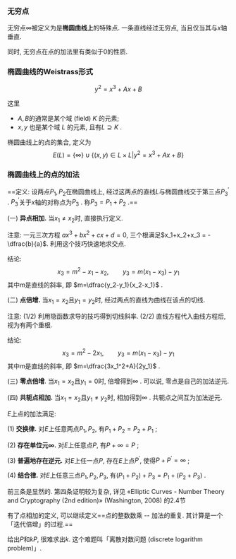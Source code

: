 ### 无穷点

无穷点$\infty$被定义为是**椭圆曲线上**的特殊点. 一条直线经过无穷点, 当且仅当其与$x$轴垂直.

同时, 无穷点在点的加法里有类似于0的性质.

### 椭圆曲线的Weistrass形式

$$
y^2 = x^3 + Ax + B
$$

这里

* $A, B$的通常是某个域 (field) $K$​ 的元素;
* $x, y$ 也是某个域 $L$ 的元素, 且有$L\supseteq K$ .

椭圆曲线上的点的集合, 定义为
$$
E(L)=\left\{\infty\right\}\cup\left\{(x,y)\in L\times L\left| y^2 = x^3 + Ax + B\right.\right\}
$$

### 椭圆曲线上的点的加法

==定义: 设两点$P_1, P_2$在椭圆曲线上, 经过这两点的直线$L$与椭圆曲线交于第三点$P_3^\prime$ .  $P_3^\prime$关于$x$轴的对称点为$P_3$ . 称$P_3=P_1+P_2$ .==

(一) **异点相加.** 当$x_1\neq x_2$时, 直接执行定义.

注意: 一元三次方程 $ax^3 + bx^2 + cx + d = 0$, 三个根满足$x_1+x_2+x_3 = -\dfrac{b}{a}$​​ . 利用这个技巧快速地求交点.

结论:
$$
x_3 = m^2 - x_1 - x_2,\hspace{2em}y_3=m(x_1-x_3)-y_1
$$
其中$m$是直线的斜率, 即 $m=\dfrac{y_2-y_1}{x_2-x_1}$ .

(二) **点倍增.** 当$x_1=x_2$且$y_1 = y_2$时, 经过两点的直线为曲线在该点的切线.

注意:  (1/2) 利用隐函数求导的技巧得到切线斜率. (2/2) 直线方程代入曲线方程后, 视为有两个重根.

结论: 
$$
x_3=m^2-2x_1,\hspace{2em}y_3=m(x_1-x_3)-y_1
$$
其中$m$是直线的斜率, 即 $m=\dfrac{3x_1^2+A}{2y_1}$ .

(三) **零点倍增**. 当$x_1=x_2$且$y_1=0$时, 倍增得到$\infty$ . 可以说, 零点是自己的加法逆元.

(四) **共轭点相加.** 当$x_1=x_2$且$y_1\neq y_2$时, 相加得到$\infty$​ . 共轭点之间互为加法逆元.

$E$上点的加法满足:

(1) **交换律.** 对$E$上任意两点$P_1, P_2$, 有$P_1+P_2 = P_2+P_1$ ;

(2) **存在单位元$\infty$.** 对$E$上任意点$P$, 有$P+\infty = P$ ;

(3) **普遍地存在逆元.** 对$E$上任一点$P$, 存在$E$上点$P^\prime$, 使得$P+P^\prime=\infty$  ;

(4) **结合律.** 对$E$上任意三点$P_1, P_2, P_3$, 有$(P_1+P_2)+P_3 = P_1+(P_2+P_3)$ .

前三条是显然的. 第四条证明较为复杂, 详见 «Elliptic Curves - Number Theory and Cryptography (2nd edition)» (Washington, 2008) 的2.4节

有了点相加的定义, 可以继续定义==点的整数数乘 -- 加法的重复. 其计算是一个「迭代倍增」的过程.==

给出$P$和$kP$, 很难求出$k$. 这个难题叫「离散对数问题 (discrete logarithm problem)」.